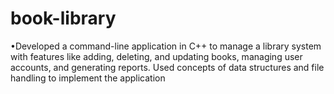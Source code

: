 # book-library
•Developed a command-line application in C++ to manage a library system with features like adding,  deleting, and updating books, managing user accounts, and generating reports. Used concepts of data  structures and file handling to implement the application
